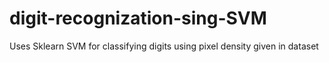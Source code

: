 # digit-recognization-sing-SVM
Uses Sklearn SVM for classifying digits using pixel density given in dataset 
